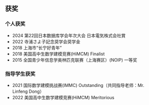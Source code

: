 ## 获奖
### 个人获奖
- 2024 第22回日本数据库学会年次大会 日本電気株式会社賞
- 2022 寺浦さよ子記念奨学会奨学金
- 2018 上海市“长宁好青年”
- 2018 美国高中生数学建模竞赛(HiMCM) Finalist
- 2015 全国青少年信息学奥林匹克联赛（上海赛区）(NOIP) 一等奖

### 指导学生获奖
- 2021 国际数学建模挑战赛(IMMC) Outstanding（共同指导老师：Mr. Linfeng Dong）
- 2022 美国高中生数学建模竞赛(HiMCM) Meritorious
